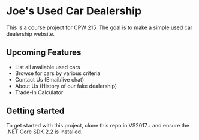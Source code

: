 # Joe's Used Car Dealership

This is a course project for CPW 215. The goal is to make a simple used car dealership website. 


## Upcoming Features
- List all available used cars
- Browse for cars by various criteria
- Contact Us (Email/live chat)
- About Us (History of our fake dealership)
- Trade-In Calculator

## Getting started
To get started with this project, clone this repo in VS2017+ and ensure the .NET Core SDK 2.2 is installed. 
